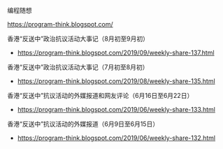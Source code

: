 编程随想

https://program-think.blogspot.com/


香港“反送中”政治抗议活动大事记（8月初至9月初）
- https://program-think.blogspot.com/2019/09/weekly-share-137.html


香港“反送中”政治抗议活动大事记（7月初至8月初）
- https://program-think.blogspot.com/2019/08/weekly-share-135.html


香港“反送中”抗议活动的外媒报道和网友评论（6月16日至6月22日）
- https://program-think.blogspot.com/2019/06/weekly-share-133.html


香港“反送中”抗议活动的外媒报道（6月9日至6月15日）
- https://program-think.blogspot.com/2019/06/weekly-share-132.html
